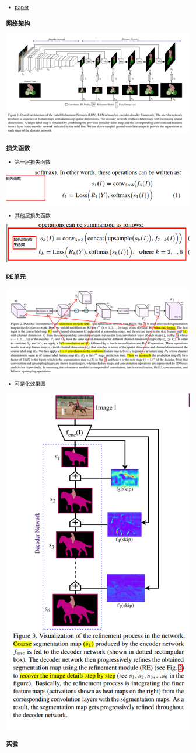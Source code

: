 * [paper](paper/2017-Label%20Refinement%20Network%20for%20Coarse-to-Fine%20Semantic%20Segmentation.pdf)

### 网络架构

![1537960609117](readme/LRN_网络架构.png)

### 损失函数

* 第一层损失函数

![1537964897638](readme/LRN_损失函数.png)

* 其他层损失函数

![1537965469621](readme/LRN_其他层损失函数.png)

### RE单元

![1537965298531](readme/LRN_RE单元.png)

* 可是化效果图


![1537965667565](readme/LRN_RE单元_效果图.png)

### 实验